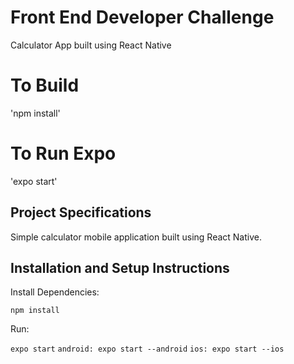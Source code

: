 # Front End Developer Challenge

Calculator App built using React Native

# To Build

'npm install'

# To Run Expo

'expo start'

## Project Specifications

Simple calculator mobile application built using React Native.

## Installation and Setup Instructions

Install Dependencies:

`npm install`

Run:

`expo start`
`android: expo start --android`
`ios: expo start --ios`

